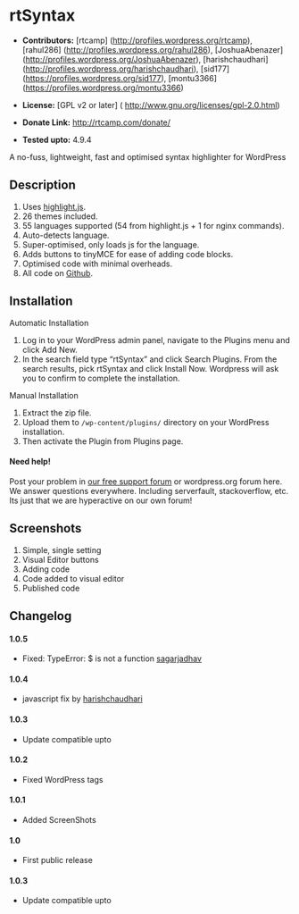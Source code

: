 # rtSyntax #

* **Contributors:** [rtcamp] (http://profiles.wordpress.org/rtcamp), [rahul286] (http://profiles.wordpress.org/rahul286), [JoshuaAbenazer] (http://profiles.wordpress.org/JoshuaAbenazer), [harishchaudhari] (http://profiles.wordpress.org/harishchaudhari), [sid177] (https://profiles.wordpress.org/sid177), [montu3366] (https://profiles.wordpress.org/montu3366)

* **License:** [GPL v2 or later] ( http://www.gnu.org/licenses/gpl-2.0.html)

* **Donate Link:** http://rtcamp.com/donate/

* **Tested upto:** 4.9.4

A no-fuss, lightweight, fast and optimised syntax highlighter for WordPress

## Description ##

1. Uses [highlight.js](http://softwaremaniacs.org/soft/highlight/en/).
1. 26 themes included.
1. 55 languages supported (54 from highlight.js + 1 for nginx commands).
1. Auto-detects language.
1. Super-optimised, only loads js for the language.
1. Adds buttons to tinyMCE for ease of adding code blocks.
1. Optimised code with minimal overheads.
1. All code on [Github](https://github.com/rtCamp/rtsyntax).

## Installation ##

Automatic Installation

1. Log in to your WordPress admin panel, navigate to the Plugins menu and click Add New.
1. In the search field type “rtSyntax” and click Search Plugins. From the search results, pick rtSyntax and click Install Now. Wordpress will ask you to confirm to complete the installation.

Manual Installation

1. Extract the zip file.
1. Upload them to `/wp-content/plugins/` directory on your WordPress installation.
1. Then activate the Plugin from Plugins page.

#### Need help! ####

Post your problem in [our free support forum](https://rtcamp.com/support/forum/rtsyntax/) or wordpress.org forum here. We answer questions everywhere. Including serverfault, stackoverflow, etc.
Its just that we are hyperactive on our own forum!


## Screenshots ##

1. Simple, single setting
2. Visual Editor buttons
3. Adding code
4. Code added to visual editor
5. Published code

## Changelog ##

#### 1.0.5 ####
* Fixed: TypeError: $ is not a function [sagarjadhav](https://profiles.wordpress.org/sagarjadhav/)

#### 1.0.4 ####
* javascript fix by [harishchaudhari](https://profiles.wordpress.org/harishchaudhari/)

#### 1.0.3 ####
* Update compatible upto

#### 1.0.2 ####
* Fixed WordPress tags

#### 1.0.1 ####
* Added ScreenShots

#### 1.0 ####

* First public release

#### 1.0.3 ####

* Update compatible upto
